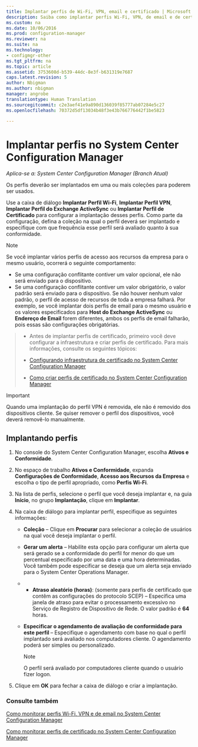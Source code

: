 ```yaml
---
title: Implantar perfis de Wi-Fi, VPN, email e certificado | Microsoft Docs
description: Saiba como implantar perfis Wi-Fi, VPN, de email e de certificado no System Center Configuration Manager.
ms.custom: na
ms.date: 10/06/2016
ms.prod: configuration-manager
ms.reviewer: na
ms.suite: na
ms.technology:
- configmgr-other
ms.tgt_pltfrm: na
ms.topic: article
ms.assetid: 3753608d-b539-44dc-8e3f-b631319e7687
caps.latest.revision: 5
author: Nbigman
ms.author: nbigman
manager: angrobe
translationtype: Human Translation
ms.sourcegitcommit: c2e3aef41e9a890d136039f85777ab07284e5c27
ms.openlocfilehash: 70372d5df13034b48f3e43b766776442f1be5823

---
```

# <a name="deploy-profiles-in-system-center-configuration-manager"></a>Implantar perfis no System Center Configuration Manager

*Aplica-se a: System Center Configuration Manager (Branch Atual)*

Os perfis deverão ser implantados em uma ou mais coleções para poderem ser usados.  

 Use a caixa de diálogo **Implantar Perfil Wi-Fi**, **Implantar Perfil VPN**, **Implantar Perfil do Exchange ActiveSync** ou **Implantar Perfil de Certificado** para configurar a implantação desses perfis. Como parte da configuração, defina a coleção na qual o perfil deverá ser implantado e especifique com que frequência esse perfil será avaliado quanto à sua conformidade.  

> [!NOTE]  
>  Se você implantar vários perfis de acesso aos recursos da empresa para o mesmo usuário, ocorrerá o seguinte comportamento:  
>   
>  -   Se uma configuração conflitante contiver um valor opcional, ele não será enviado para o dispositivo.  
> -   Se uma configuração conflitante contiver um valor obrigatório, o valor padrão será enviado para o dispositivo. Se não houver nenhum valor padrão, o perfil de acesso de recursos de toda a empresa falhará. Por exemplo, se você implantar dois perfis de email para o mesmo usuário e os valores especificados para **Host do Exchange ActiveSync** ou **Endereço de Email** forem diferentes, ambos os perfis de email falharão, pois essas são configurações obrigatórias.  

> -   Antes de implantar perfis de certificado, primeiro você deve configurar a infraestrutura e criar perfis de certificado. Para mais informações, consulte os seguintes tópicos:  
>   
>  -   [Configurando infraestrutura de certificado no System Center Configuration Manager](certificate-infrastructure.md)  
> -   [Como criar perfis de certificado no System Center Configuration Manager](create-certificate-profiles.md)    

> [!IMPORTANT]  
>  Quando uma implantação do perfil VPN é removida, ele não é removido dos dispositivos cliente. Se quiser remover o perfil dos dispositivos, você deverá removê-lo manualmente.
>   

## <a name="deploying--profiles"></a>Implantando perfis  


1.  No console do System Center Configuration Manager, escolha **Ativos e Conformidade**.  

2.  No espaço de trabalho **Ativos e Conformidade**, expanda **Configurações de Conformidade**, **Acesso aos Recursos da Empresa** e escolha o tipo de perfil apropriado, como **Perfis Wi-Fi**.  

3.  Na lista de perfis, selecione o perfil que você deseja implantar e, na guia **Início**, no grupo **Implantação**, clique em **Implantar**.  

4.  Na caixa de diálogo para implantar perfil, especifique as seguintes informações:  

    -   **Coleção** – Clique em **Procurar** para selecionar a coleção de usuários na qual você deseja implantar o perfil.  

    -   **Gerar um alerta** – Habilite esta opção para configurar um alerta que será gerado se a conformidade do perfil for menor do que um percentual especificado por uma data e uma hora determinadas. Você também pode especificar se deseja que um alerta seja enviado para o System Center Operations Manager.  

    -   -   **Atraso aleatório (horas)**: (somente para perfis de certificado que contêm as configurações do protocolo SCEP) – Especifica uma janela de atraso para evitar o processamento excessivo no Serviço de Registro de Dispositivo de Rede. O valor padrão é **64** horas.  

    -   **Especificar o agendamento de avaliação de conformidade para este perfil <type>** – Especifique o agendamento com base no qual o perfil implantado será avaliado nos computadores cliente. O agendamento poderá ser simples ou personalizado.  

        > [!NOTE]  
        >  O perfil será avaliado por computadores cliente quando o usuário fizer logon.  

5.  Clique em **OK** para fechar a caixa de diálogo e criar a implantação.

### <a name="see-also"></a>Consulte também  

[Como monitorar perfis Wi-Fi, VPN e de email no System Center Configuration Manager](monitor-wifi-email-vpn-profiles.md)

[Como monitorar perfis de certificado no System Center Configuration Manager](monitor-certificate-profiles.md)



<!--HONumber=Dec16_HO3-->


